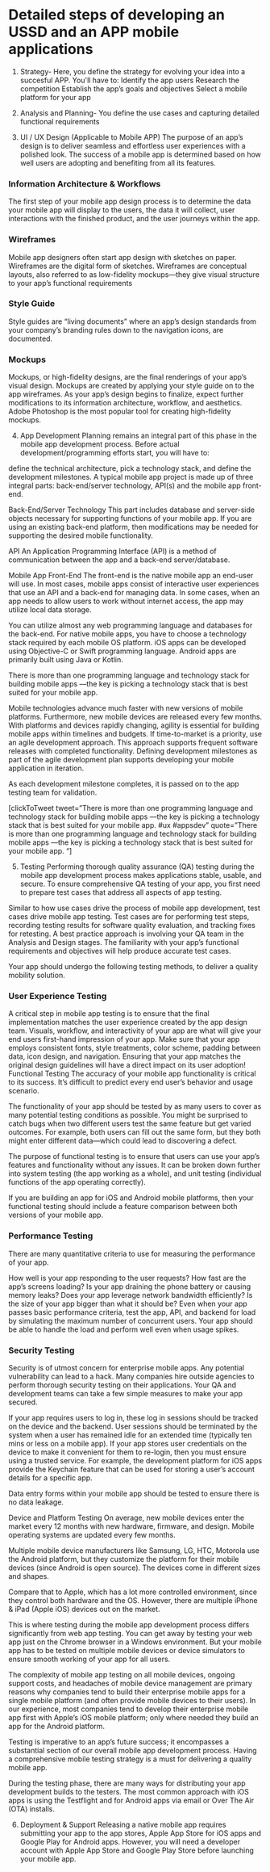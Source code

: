 # Detailed steps of developing an USSD and an APP mobile applications
1. Strategy- 
Here, you define the strategy for evolving your idea into a succesful APP.
 You'll have to:
    Identify the app users
    Research the competition
    Establish the app’s goals and objectives
    Select a mobile platform for your app

2. Analysis and Planning- 
You define the use cases and capturing detailed functional requirements

3. UI / UX Design (Applicable to Mobile APP)
The purpose of an app’s design is to deliver seamless and effortless user experiences with a polished look.
The success of a mobile app is determined based on how well users are adopting and benefiting from all its features.

### Information Architecture & Workflows
The first step of your mobile app design process is to determine the data your mobile app will display to the users, the data it will collect, user interactions with the finished product, and the user journeys within the app.

### Wireframes
Mobile app designers often start app design with sketches on paper. Wireframes are the digital form of sketches. Wireframes are conceptual layouts, also referred to as low-fidelity mockups—they give visual structure to your app’s functional requirements

### Style Guide
Style guides are “living documents” where an app’s design standards from your company’s branding rules down to the navigation icons, are documented.

### Mockups
Mockups, or high-fidelity designs, are the final renderings of your app’s visual design. Mockups are created by applying your style guide on to the app wireframes. As your app’s design begins to finalize, expect further modifications to its information architecture, workflow, and aesthetics. Adobe Photoshop is the most popular tool for creating high-fidelity mockups.

4. App Development
Planning remains an integral part of this phase in the mobile app development process. Before actual development/programming efforts start, you will have to:

define the technical architecture,
pick a technology stack, and
define the development milestones.
A typical mobile app project is made up of three integral parts: back-end/server technology, API(s) and the mobile app front-end.

Back-End/Server Technology
This part includes database and server-side objects necessary for supporting functions of your mobile app. If you are using an existing back-end platform, then modifications may be needed for supporting the desired mobile functionality.

API
An Application Programming Interface (API) is a method of communication between the app and a back-end server/database.

Mobile App Front-End
The front-end is the native mobile app an end-user will use. In most cases, mobile apps consist of interactive user experiences that use an API and a back-end for managing data. In some cases, when an app needs to allow users to work without internet access, the app may utilize local data storage.

You can utilize almost any web programming language and databases for the back-end. For native mobile apps, you have to choose a technology stack required by each mobile OS platform. iOS apps can be developed using Objective-C or Swift programming language. Android apps are primarily built using Java or Kotlin.

There is more than one programming language and technology stack for building mobile apps —the key is picking a technology stack that is best suited for your mobile app.

Mobile technologies advance much faster with new versions of mobile platforms. Furthermore, new mobile devices are released every few months. With platforms and devices rapidly changing, agility is essential for building mobile apps within timelines and budgets. If time-to-market is a priority, use an agile development approach. This approach supports frequent software releases with completed functionality. Defining development milestones as part of the agile development plan supports developing your mobile application in iteration.

As each development milestone completes, it is passed on to the app testing team for validation.

[clickToTweet tweet=”There is more than one programming language and technology stack for building mobile apps —the key is picking a technology stack that is best suited for your mobile app. #ux #appsdev” quote=”There is more than one programming language and technology stack for building mobile apps —the key is picking a technology stack that is best suited for your mobile app. “]

5. Testing
Performing thorough quality assurance (QA) testing during the mobile app development process makes applications stable, usable, and secure. To ensure comprehensive QA testing of your app, you first need to prepare test cases that address all aspects of app testing.

Similar to how use cases drive the process of mobile app development, test cases drive mobile app testing. Test cases are for performing test steps, recording testing results for software quality evaluation, and tracking fixes for retesting. A best practice approach is involving your QA team in the Analysis and Design stages. The familiarity with your app’s functional requirements and objectives will help produce accurate test cases.

Your app should undergo the following testing methods, to deliver a quality mobility solution.

### User Experience Testing
A critical step in mobile app testing is to ensure that the final implementation matches the user experience created by the app design team. Visuals, workflow, and interactivity of your app are what will give your end users first-hand impression of your app. Make sure that your app employs consistent fonts, style treatments, color scheme, padding between data, icon design, and navigation. Ensuring that your app matches the original design guidelines will have a direct impact on its user adoption!
Functional Testing
The accuracy of your mobile app functionality is critical to its success. It’s difficult to predict every end user’s behavior and usage scenario.

The functionality of your app should be tested by as many users to cover as many potential testing conditions as possible. You might be surprised to catch bugs when two different users test the same feature but get varied outcomes. For example, both users can fill out the same form, but they both might enter different data—which could lead to discovering a defect.

The purpose of functional testing is to ensure that users can use your app’s features and functionality without any issues. It can be broken down further into system testing (the app working as a whole), and unit testing (individual functions of the app operating correctly).

If you are building an app for iOS and Android mobile platforms, then your functional testing should include a feature comparison between both versions of your mobile app.

### Performance Testing
There are many quantitative criteria to use for measuring the performance of your app.

How well is your app responding to the user requests?
How fast are the app’s screens loading?
Is your app draining the phone battery or causing memory leaks?
Does your app leverage network bandwidth efficiently?
Is the size of your app bigger than what it should be?
Even when your app passes basic performance criteria, test the app, API, and backend for load by simulating the maximum number of concurrent users. Your app should be able to handle the load and perform well even when usage spikes.

### Security Testing
Security is of utmost concern for enterprise mobile apps. Any potential vulnerability can lead to a hack. Many companies hire outside agencies to perform thorough security testing on their applications. Your QA and development teams can take a few simple measures to make your app secured.

If your app requires users to log in, these log in sessions should be tracked on the device and the backend. User sessions should be terminated by the system when a user has remained idle for an extended time (typically ten mins or less on a mobile app). If your app stores user credentials on the device to make it convenient for them to re-login, then you must ensure using a trusted service. For example, the development platform for iOS apps provide the Keychain feature that can be used for storing a user’s account details for a specific app.

Data entry forms within your mobile app should be tested to ensure there is no data leakage.

Device and Platform Testing
On average, new mobile devices enter the market every 12 months with new hardware, firmware, and design. Mobile operating systems are updated every few months.

Multiple mobile device manufacturers like Samsung, LG, HTC, Motorola use the Android platform, but they customize the platform for their mobile devices (since Android is open source). The devices come in different sizes and shapes.

Compare that to Apple, which has a lot more controlled environment, since they control both hardware and the OS. However, there are multiple iPhone & iPad (Apple iOS) devices out on the market.

This is where testing during the mobile app development process differs significantly from web app testing. You can get away by testing your web app just on the Chrome browser in a Windows environment. But your mobile app has to be tested on multiple mobile devices or device simulators to ensure smooth working of your app for all users.

The complexity of mobile app testing on all mobile devices, ongoing support costs, and headaches of mobile device management are primary reasons why companies tend to build their enterprise mobile apps for a single mobile platform (and often provide mobile devices to their users). In our experience, most companies tend to develop their enterprise mobile app first with Apple’s iOS mobile platform; only where needed they build an app for the Android platform.

Testing is imperative to an app’s future success; it encompasses a substantial section of our overall mobile app development process. Having a comprehensive mobile testing strategy is a must for delivering a quality mobile app.

During the testing phase, there are many ways for distributing your app development builds to the testers. The most common approach with iOS apps is using the Testflight and for Android apps via email or Over The Air (OTA) installs.

6. Deployment & Support
Releasing a native mobile app requires submitting your app to the app stores, Apple App Store for iOS apps and Google Play for Android apps. However, you will need a developer account with Apple App Store and Google Play Store before launching your mobile app.